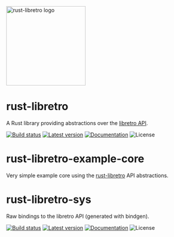 <img src="https://raw.githubusercontent.com/max-m/rust-libretro/master/media/logo.svg" width="212px" height="212px" alt="rust-libretro logo" />

rust-libretro
=============

A Rust library providing abstractions over the [libretro API](/rust-libretro-sys).

[![Build status](https://img.shields.io/github/actions/workflow/status/max-m/rust-libretro/main.yml?branch=master)](https://github.com/max-m/rust-libretro/actions)
[![Latest version](https://img.shields.io/crates/v/rust-libretro.svg)](https://crates.io/crates/rust-libretro)
[![Documentation](https://docs.rs/rust-libretro/badge.svg)](https://docs.rs/rust-libretro)
![License](https://img.shields.io/crates/l/rust-libretro.svg)

rust-libretro-example-core
==========================

Very simple example core using the [rust-libretro](/rust-libretro) API abstractions.

rust-libretro-sys
=================

Raw bindings to the libretro API (generated with bindgen).

[![Build status](https://img.shields.io/github/actions/workflow/status/max-m/rust-libretro/main.yml?branch=master)](https://github.com/max-m/rust-libretro/actions)
[![Latest version](https://img.shields.io/crates/v/rust-libretro-sys.svg)](https://crates.io/crates/rust-libretro-sys)
[![Documentation](https://docs.rs/rust-libretro-sys/badge.svg)](https://docs.rs/rust-libretro-sys)
![License](https://img.shields.io/crates/l/rust-libretro-sys.svg)
